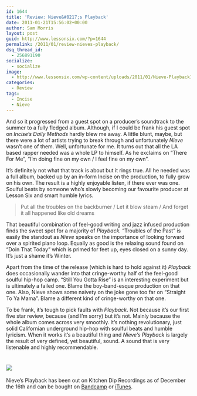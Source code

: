 ```yaml
---
id: 1644
title: 'Review: Nieve&#8217;s Playback'
date: 2011-01-21T15:56:02+00:00
author: Sam Morris
layout: post
guid: http://www.lessonsix.com/?p=1644
permalink: /2011/01/review-nieves-playback/
dsq_thread_id:
  - 256891190
socialize:
  - socialize
image:
  - http://www.lessonsix.com/wp-content/uploads/2011/01/Nieve-Playback1.jpg
categories:
  - Review
tags:
  - Incise
  - Nieve
---
```

And so it progressed from a guest spot on a producer&#8217;s soundtrack to the summer to a fully fledged album. Although, if I could be frank his guest spot on _Incise&#8217;s Daily Methods_ hardly blew me away. A little blunt, maybe, but there were a lot of artists trying to break through and unfortunately _Nieve_ wasn&#8217;t one of them. Well, unfortunate for me. It turns out that all the LA based rapper needed was a whole LP to himself. As he exclaims on &#8220;There For Me&#8221;, &#8220;I&#8217;m doing fine on my own / I feel fine on my own&#8221;.

<!--more-->

It&#8217;s definitely not what that track is about but it rings true. All he needed was a full album, backed up by an in-form Incise on the production, to fully grow on his own. The result is a highly enjoyable listen, if there ever was one. Soulful beats by someone who&#8217;s slowly becoming our favourite producer at Lesson Six and smart humble lyrics.

> Put all the troubles on the backburner / Let it blow steam / And forget it all happened like old dreams

That beautiful combination of feel-good writing and jazz infused production finds the sweet spot for a majority of _Playback._ &#8220;Troubles of the Past&#8221; is easily the standout as _Nieve_ speaks on the importance of looking forward over a spirited piano loop. Equally as good is the relaxing sound found on &#8220;Doin That Today&#8221; which is primed for feet up, eyes closed on a sunny day. It&#8217;s just a shame it&#8217;s Winter.

Apart from the time of the release (which is hard to hold against it) _Playback_ does occasionally wander into that cringe-worthy half of the feel-good soulful hip-hop camp. &#8220;Still You Gotta Rise&#8221; is an interesting experiment but is ultimately a failed one. Blame the boy-band-esque production on that one. Also, Nieve shows some naivety on the joke gone too far on &#8220;Straight To Ya Mama&#8221;. Blame a different kind of cringe-worthy on that one.

To be frank, it&#8217;s tough to pick faults with _Playback_. Not because it&#8217;s our first five star review, because (and I&#8217;m sorry) but it&#8217;s not. Mainly because the whole album comes across very smoothly. It&#8217;s nothing revolutionary, just solid Californian underground hip-hop with soulful beats and humble lyricism. When it works it&#8217;s a beautiful thing and _Nieve&#8217;s Playback_ is largely the result of very defined, yet beautiful, sound. A sound that is very listenable and highly recommendable.

# ![](http://www.lessonsix.com/wp-content/themes/lessonsix/images/review_three.png)

Nieve&#8217;s Playback has been out on Kitchen Dip Recordings as of December the 16th and can be bought on [Bandcamp](http://nieve.bandcamp.com/album/playback) or [iTunes](http://itunes.apple.com/gb/album/playback/id411582280).